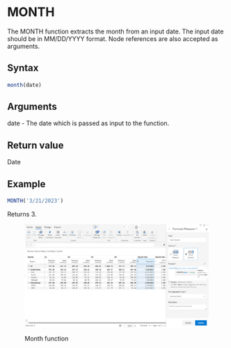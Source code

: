 # MONTH

The MONTH function extracts the month from an input date. The input date should be in MM/DD/YYYY format. Node references are also accepted as arguments.

## Syntax

```javascript
month(date)
```

## Arguments

date - The date which is passed as input to the function.&#x20;

## Return value

Date

## Example

```javascript
MONTH('3/21/2023')
```

Returns 3.

<figure><img src="../../.gitbook/assets/image (233).png" alt=""><figcaption><p>Month function</p></figcaption></figure>
